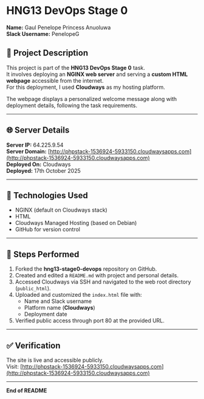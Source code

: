 # HNG13 DevOps Stage 0

**Name:** Gaul Penelope Princess Anuoluwa  
**Slack Username:** PenelopeG  

## 📘 Project Description
This project is part of the **HNG13 DevOps Stage 0** task.  
It involves deploying an **NGINX web server** and serving a **custom HTML webpage** accessible from the internet.  
For this deployment, I used **Cloudways** as my hosting platform.

The webpage displays a personalized welcome message along with deployment details, following the task requirements.

---

## 🌐 Server Details
**Server IP:** 64.225.9.54  
**Server Domain:** [http://phpstack-1536924-5933150.cloudwaysapps.com](http://phpstack-1536924-5933150.cloudwaysapps.com)  
**Deployed On:** Cloudways  
**Deployed:** 17th October 2025  

---

## 🧰 Technologies Used
- NGINX (default on Cloudways stack)  
- HTML  
- Cloudways Managed Hosting (based on Debian)  
- GitHub for version control  

---

## 🚀 Steps Performed
1. Forked the **hng13-stage0-devops** repository on GitHub.  
2. Created and edited a `README.md` with project and personal details.  
3. Accessed Cloudways via SSH and navigated to the web root directory (`public_html`).  
4. Uploaded and customized the `index.html` file with:
   - Name and Slack username  
   - Platform name (**Cloudways**)  
   - Deployment date  
5. Verified public access through port 80 at the provided URL.  

---

## ✅ Verification
The site is live and accessible publicly.  
Visit: [http://phpstack-1536924-5933150.cloudwaysapps.com](http://phpstack-1536924-5933150.cloudwaysapps.com)

---

**End of README**
